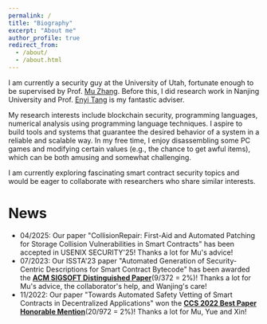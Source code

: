 ```yaml
---
permalink: /
title: "Biography"
excerpt: "About me"
author_profile: true
redirect_from: 
  - /about/
  - /about.html
---
```


<p>I am currently a security guy at the University of Utah, fortunate enough to be supervised by Prof. <a href="https://sites.google.com/site/muzhang82" target="_blank">Mu Zhang</a>. Before this, I did research work in Nanjing University and Prof. <a href="http://software.nju.edu.cn/eytang" target="_blank">Enyi Tang</a> is my fantastic adviser. 
      
<p>My research interests include blockchain security, programming languages, numerical analysis using programming language techniques. I aspire to build tools and systems that guarantee the desired behavior of a system in a reliable and scalable way. In my free time, I enjoy disassembling some PC games and modifying certain values (e.g., the chance to get awful items), which can be both amusing and somewhat challenging.

</p>

<p>I am currently exploring fascinating smart contract security topics and would be eager to collaborate with researchers who share similar interests. </p>

<h1>News</h1>
<ul>
<li>
04/2025: Our paper "CollisionRepair: First-Aid and Automated Patching for Storage Collision Vulnerabilities in Smart Contracts" has been accepted in USENIX SECURITY'25! Thanks a lot for Mu's advice!</li>
<li>
07/2023: Our ISSTA'23 paper "Automated Generation of Security-Centric Descriptions for Smart Contract Bytecode" has been awarded the <text style="color: red;"> <b><a href="https://2023.issta.org/details/issta-2023-technical-papers/91/Automated-Generation-of-Security-Centric-Descriptions-for-Smart-Contract-Bytecode" target="_blank">ACM SIGSOFT Distinguished Paper</a></b></text>(9/372 = 2%)! Thanks a lot for Mu's advice, the collaborator's help, and Wanjing's care!</li>

<li>
11/2022: Our paper "Towards Automated Safety Vetting of Smart Contracts in Decentralized Applications" won the <text style="color: red;"> <b><a href="https://dl.acm.org/doi/abs/10.1145/3548606.3559384" target="_blank">CCS 2022 Best Paper Honorable Mention</a></b></text>(20/972 = 2%)! Thanks a lot for Mu, Yue and Xin!
</li> 
